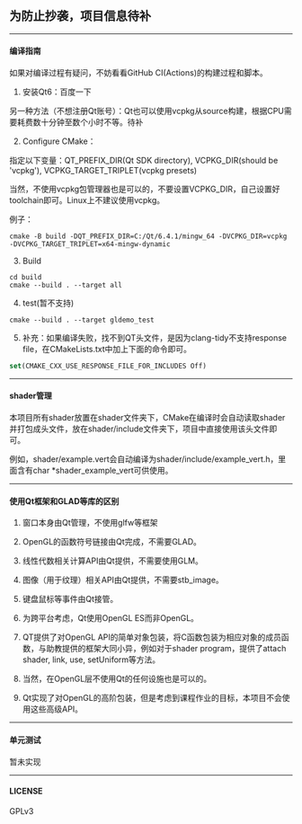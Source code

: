 ## 为防止抄袭，项目信息待补

---

#### 编译指南

如果对编译过程有疑问，不妨看看GitHub CI(Actions)的构建过程和脚本。

1. 安装Qt6：百度一下

另一种方法（不想注册Qt账号）：Qt也可以使用vcpkg从source构建，根据CPU需要耗费数十分钟至数个小时不等。待补

2. Configure CMake：

指定以下变量：QT_PREFIX_DIR(Qt SDK directory), VCPKG_DIR(should be 'vcpkg'), VCPKG_TARGET_TRIPLET(vcpkg presets)

当然，不使用vcpkg包管理器也是可以的，不要设置VCPKG_DIR，自己设置好toolchain即可。Linux上不建议使用vcpkg。

例子：
```shell
cmake -B build -DQT_PREFIX_DIR=C:/Qt/6.4.1/mingw_64 -DVCPKG_DIR=vcpkg -DVCPKG_TARGET_TRIPLET=x64-mingw-dynamic
```

3. Build

```shell
cd build
cmake --build . --target all
```

4. test(暂不支持)

```shell
cmake --build . --target gldemo_test
```

5. 补充：如果编译失败，找不到QT头文件，是因为clang-tidy不支持response file，在CMakeLists.txt中加上下面的命令即可。

```cmake
set(CMAKE_CXX_USE_RESPONSE_FILE_FOR_INCLUDES Off)
```

---

#### shader管理

本项目所有shader放置在shader文件夹下，CMake在编译时会自动读取shader并打包成头文件，放在shader/include文件夹下，项目中直接使用该头文件即可。

例如，shader/example.vert会自动编译为shader/include/example_vert.h，里面含有char *shader_example_vert可供使用。

---

#### 使用Qt框架和GLAD等库的区别

1. 窗口本身由Qt管理，不使用glfw等框架

2. OpenGL的函数符号链接由Qt完成，不需要GLAD。

3. 线性代数相关计算API由Qt提供，不需要使用GLM。

4. 图像（用于纹理）相关API由Qt提供，不需要stb_image。

5. 键盘鼠标等事件由Qt接管。

4. 为跨平台考虑，Qt使用OpenGL ES而非OpenGL。

5. QT提供了对OpenGL API的简单对象包装，将C函数包装为相应对象的成员函数，与助教提供的框架大同小异，例如对于shader program，提供了attach shader, link, use, setUniform等方法。

6. 当然，在OpenGL层不使用Qt的任何设施也是可以的。

7. Qt实现了对OpenGL的高阶包装，但是考虑到课程作业的目标，本项目不会使用这些高级API。

---

#### 单元测试

暂未实现

---

#### LICENSE

GPLv3
